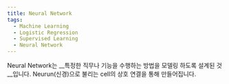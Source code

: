 ```yaml
---
title: Neural Network
tags:
  - Machine Learning
  - Logistic Regression
  - Supervised Learning
  - Neural Network
---
```


Neural Network는 __특정한 직무나 기능을 수행하는 방법을 모델링 하도록 설계된 것__입니다. Neurun(신경)으로 불리는 cell의 상호 연결을 통해 만들어집니다. 
<!--more-->


